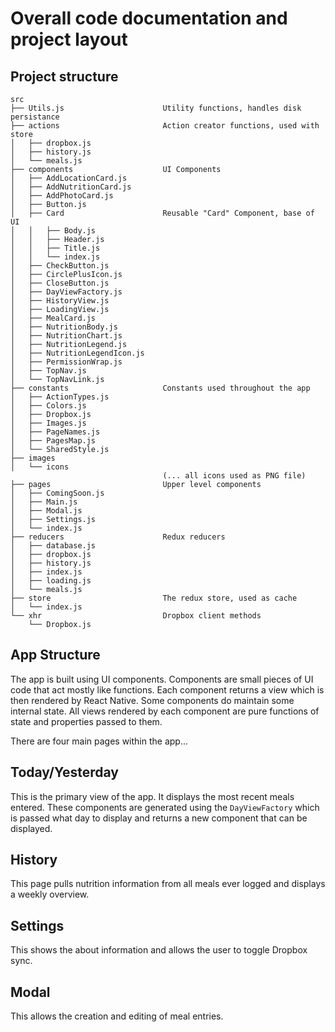 # Overall code documentation and project layout


## Project structure
```
src
├── Utils.js                      Utility functions, handles disk persistance
├── actions                       Action creator functions, used with store
│   ├── dropbox.js
│   ├── history.js
│   └── meals.js
├── components                    UI Components
│   ├── AddLocationCard.js
│   ├── AddNutritionCard.js
│   ├── AddPhotoCard.js
│   ├── Button.js
│   ├── Card                      Reusable "Card" Component, base of UI
│   │   ├── Body.js
│   │   ├── Header.js
│   │   ├── Title.js
│   │   └── index.js
│   ├── CheckButton.js
│   ├── CirclePlusIcon.js
│   ├── CloseButton.js
│   ├── DayViewFactory.js
│   ├── HistoryView.js
│   ├── LoadingView.js
│   ├── MealCard.js
│   ├── NutritionBody.js
│   ├── NutritionChart.js
│   ├── NutritionLegend.js
│   ├── NutritionLegendIcon.js
│   ├── PermissionWrap.js
│   ├── TopNav.js
│   └── TopNavLink.js
├── constants                     Constants used throughout the app
│   ├── ActionTypes.js
│   ├── Colors.js
│   ├── Dropbox.js
│   ├── Images.js
│   ├── PageNames.js
│   ├── PagesMap.js
│   └── SharedStyle.js
├── images
│   └── icons
                                  (... all icons used as PNG file)
├── pages                         Upper level components
│   ├── ComingSoon.js
│   ├── Main.js
│   ├── Modal.js
│   ├── Settings.js
│   └── index.js
├── reducers                      Redux reducers
│   ├── database.js
│   ├── dropbox.js
│   ├── history.js
│   ├── index.js
│   ├── loading.js
│   └── meals.js
├── store                         The redux store, used as cache
│   └── index.js
└── xhr                           Dropbox client methods
    └── Dropbox.js
```

## App Structure

The app is built using UI components. Components are small pieces of UI code that act mostly like functions. Each component returns a view which is then rendered by React Native. Some components do maintain some internal state. All views rendered by each component are pure functions of state and properties passed to them.

There are four main pages within the app...

## Today/Yesterday

This is the primary view of the app. It displays the most recent meals entered. These components are generated using the `DayViewFactory` which is passed what day to display and returns a new component that can be displayed.

## History

This page pulls nutrition information from all meals ever logged and displays a weekly overview.

## Settings

This shows the about information and allows the user to toggle Dropbox sync.

## Modal

This allows the creation and editing of meal entries.
